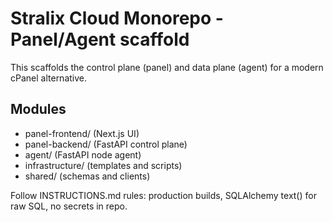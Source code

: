 # Stralix Cloud Monorepo - Panel/Agent scaffold

This scaffolds the control plane (panel) and data plane (agent) for a modern cPanel alternative.

## Modules
- panel-frontend/ (Next.js UI)
- panel-backend/ (FastAPI control plane)
- agent/ (FastAPI node agent)
- infrastructure/ (templates and scripts)
- shared/ (schemas and clients)

Follow INSTRUCTIONS.md rules: production builds, SQLAlchemy text() for raw SQL, no secrets in repo.

